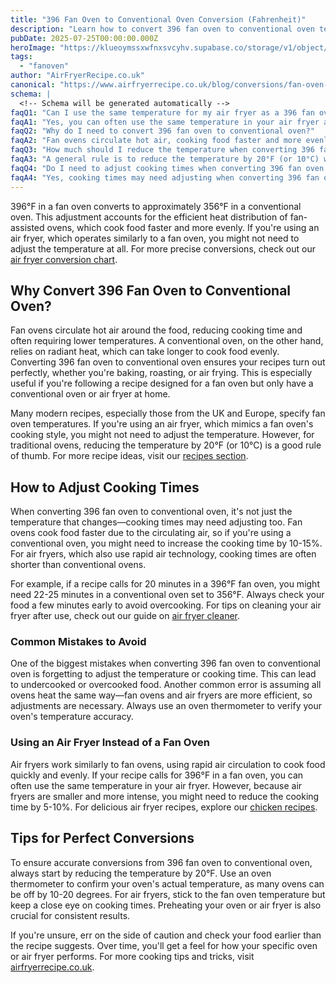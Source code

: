 ```yaml
---
title: "396 Fan Oven to Conventional Oven Conversion (Fahrenheit)"
description: "Learn how to convert 396 fan oven to conventional oven temperatures in Fahrenheit with our simple guide. Perfect for air fryer users!"
pubDate: 2025-07-25T00:00:00.000Z
heroImage: "https://klueoymssxwfnxsvcyhv.supabase.co/storage/v1/object/public/Shmucket/396-fan-oven-to-conventional-oven-conversion-fahrenheit.png"
tags:
  - "fanoven"
author: "AirFryerRecipe.co.uk"
canonical: "https://www.airfryerrecipe.co.uk/blog/conversions/fan-oven-to-fahrenheit/396-fan-oven-to-conventional-oven-conversion-fahrenheit"
schema: |
  <!-- Schema will be generated automatically -->
faqQ1: "Can I use the same temperature for my air fryer as a 396 fan oven?"
faqA1: "Yes, you can often use the same temperature in your air fryer as a 396 fan oven. Air fryers operate similarly to fan ovens, using rapid air circulation to cook food evenly. However, because air fryers are more compact, you may need to reduce the cooking time by 5-10% to avoid overcooking."
faqQ2: "Why do I need to convert 396 fan oven to conventional oven?"
faqA2: "Fan ovens circulate hot air, cooking food faster and more evenly than conventional ovens. Converting 396 fan oven to conventional oven ensures your recipes turn out correctly by accounting for the differences in heat distribution. Without conversion, your food might cook unevenly or take longer than expected."
faqQ3: "How much should I reduce the temperature when converting 396 fan oven to conventional oven?"
faqA3: "A general rule is to reduce the temperature by 20°F (or 10°C) when converting 396 fan oven to conventional oven. For example, 396°F in a fan oven becomes 356°F in a conventional oven. Always use an oven thermometer to verify the accuracy of your oven's temperature."
faqQ4: "Do I need to adjust cooking times when converting 396 fan oven to conventional oven?"
faqA4: "Yes, cooking times may need adjusting when converting 396 fan oven to conventional oven. Fan ovens cook faster, so you might need to increase the cooking time by 10-15% in a conventional oven. Always check your food a few minutes early to ensure it doesn't overcook."
---
```

<p>396°F in a fan oven converts to approximately 356°F in a conventional oven. This adjustment accounts for the efficient heat distribution of fan-assisted ovens, which cook food faster and more evenly. If you're using an air fryer, which operates similarly to a fan oven, you might not need to adjust the temperature at all. For more precise conversions, check out our <a href=https://www.airfryerrecipe.co.uk/air-fryer-conversion-chart>air fryer conversion chart</a>.</p>

<h2>Why Convert 396 Fan Oven to Conventional Oven?</h2>
<p>Fan ovens circulate hot air around the food, reducing cooking time and often requiring lower temperatures. A conventional oven, on the other hand, relies on radiant heat, which can take longer to cook food evenly. Converting 396 fan oven to conventional oven ensures your recipes turn out perfectly, whether you're baking, roasting, or air frying. This is especially useful if you're following a recipe designed for a fan oven but only have a conventional oven or air fryer at home.</p>
<p>Many modern recipes, especially those from the UK and Europe, specify fan oven temperatures. If you're using an air fryer, which mimics a fan oven's cooking style, you might not need to adjust the temperature. However, for traditional ovens, reducing the temperature by 20°F (or 10°C) is a good rule of thumb. For more recipe ideas, visit our <a href=https://www.airfryerrecipe.co.uk/recipes>recipes section</a>.</p>

<h2>How to Adjust Cooking Times</h2>
<p>When converting 396 fan oven to conventional oven, it's not just the temperature that changes—cooking times may need adjusting too. Fan ovens cook food faster due to the circulating air, so if you're using a conventional oven, you might need to increase the cooking time by 10-15%. For air fryers, which also use rapid air technology, cooking times are often shorter than conventional ovens.</p>
<p>For example, if a recipe calls for 20 minutes in a 396°F fan oven, you might need 22-25 minutes in a conventional oven set to 356°F. Always check your food a few minutes early to avoid overcooking. For tips on cleaning your air fryer after use, check out our guide on <a href=https://www.airfryerrecipe.co.uk/air-fryer-cleaner>air fryer cleaner</a>.</p>

<h3>Common Mistakes to Avoid</h3>
<p>One of the biggest mistakes when converting 396 fan oven to conventional oven is forgetting to adjust the temperature or cooking time. This can lead to undercooked or overcooked food. Another common error is assuming all ovens heat the same way—fan ovens and air fryers are more efficient, so adjustments are necessary. Always use an oven thermometer to verify your oven's temperature accuracy.</p>

<h3>Using an Air Fryer Instead of a Fan Oven</h3>
<p>Air fryers work similarly to fan ovens, using rapid air circulation to cook food quickly and evenly. If your recipe calls for 396°F in a fan oven, you can often use the same temperature in your air fryer. However, because air fryers are smaller and more intense, you might need to reduce the cooking time by 5-10%. For delicious air fryer recipes, explore our <a href=https://www.airfryerrecipe.co.uk/recipe-category/chicken>chicken recipes</a>.</p>

<h2>Tips for Perfect Conversions</h2>
<p>To ensure accurate conversions from 396 fan oven to conventional oven, always start by reducing the temperature by 20°F. Use an oven thermometer to confirm your oven's actual temperature, as many ovens can be off by 10-20 degrees. For air fryers, stick to the fan oven temperature but keep a close eye on cooking times. Preheating your oven or air fryer is also crucial for consistent results.</p>
<p>If you're unsure, err on the side of caution and check your food earlier than the recipe suggests. Over time, you'll get a feel for how your specific oven or air fryer performs. For more cooking tips and tricks, visit <a href=https://www.airfryerrecipe.co.uk>airfryerrecipe.co.uk</a>.</p>
